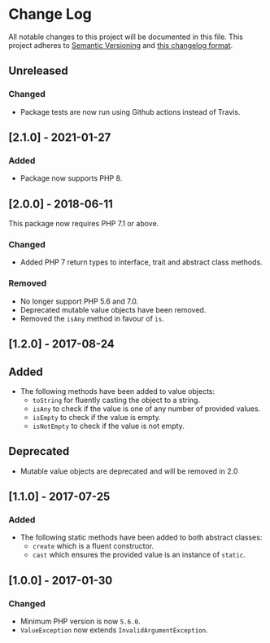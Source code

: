 # Change Log

All notable changes to this project will be documented in this file. This project adheres to
[Semantic Versioning](http://semver.org/) and [this changelog format](http://keepachangelog.com/).

## Unreleased

### Changed

- Package tests are now run using Github actions instead of Travis.

## [2.1.0] - 2021-01-27

### Added

- Package now supports PHP 8.

## [2.0.0] - 2018-06-11

This package now requires PHP 7.1 or above.

### Changed

- Added PHP 7 return types to interface, trait and abstract class methods.

### Removed

- No longer support PHP 5.6 and 7.0.
- Deprecated mutable value objects have been removed.
- Removed the `isAny` method in favour of `is`.

## [1.2.0] - 2017-08-24

## Added

- The following methods have been added to value objects:
  - `toString` for fluently casting the object to a string.
  - `isAny` to check if the value is one of any number of provided values.
  - `isEmpty` to check if the value is empty.
  - `isNotEmpty` to check if the value is not empty.

## Deprecated

- Mutable value objects are deprecated and will be removed in 2.0

## [1.1.0] - 2017-07-25

### Added

- The following static methods have been added to both abstract classes:
  - `create` which is a fluent constructor.
  - `cast` which ensures the provided value is an instance of `static`.

## [1.0.0] - 2017-01-30

### Changed

- Minimum PHP version is now `5.6.0`.
- `ValueException` now extends `InvalidArgumentException`.

